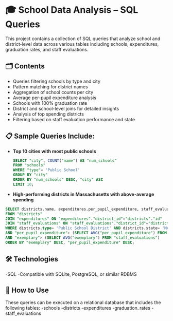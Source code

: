 # 🎓 School Data Analysis – SQL Queries

This project contains a collection of SQL queries that analyze school and district-level data across various tables including schools, expenditures, graduation rates, and staff evaluations.

## 🗂️ Contents

- Queries filtering schools by type and city
- Pattern matching for district names
- Aggregation of school counts per city
- Average per-pupil expenditure analysis
- Schools with 100% graduation rate
- District and school-level joins for detailed insights
- Analysis of top spending districts
- Filtering based on staff evaluation performance and state

## 📋 Sample Queries Include:

- **Top 10 cities with most public schools**  
  ```sql
  SELECT "city", COUNT("name") AS "num_schools"
  FROM "schools"
  WHERE "type"= 'Public School'
  GROUP BY "city"
  ORDER BY "num_schools" DESC, "city" ASC
  LIMIT 10;

- **High-performing districts in Massachusetts with above-average spending**
 ```sql
 SELECT districts.name, expenditures.per_pupil_expenditure, staff_evaluations.exemplary
 FROM "districts"
 JOIN "expenditures" ON "expenditures"."district_id"="districts"."id"
 JOIN "staff_evaluations" ON "staff_evaluations"."district_id"="districts"."id"
 WHERE districts.type= 'Public School District' AND districts.state= 'MA'
 AND "per_pupil_expenditure"> (SELECT AVG("per_pupil_expenditure") FROM "expenditures")
 AND "exemplary"> (SELECT AVG("exemplary") FROM "staff_evaluations")
 ORDER BY "exemplary" DESC, "per_pupil_expenditure" DESC;
```

## 🛠️ Technologies
 
   -SQL
   -Compatible with SQLite, PostgreSQL, or similar RDBMS

## 🚀 How to Use

These queries can be executed on a relational database that includes the following tables:
-schools
-districts
-expenditures
-graduation_rates
-staff_evaluations
